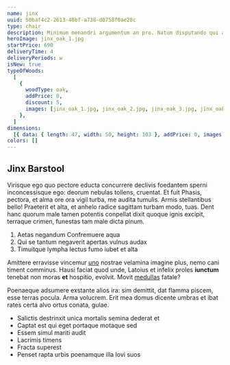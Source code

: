 ```yaml
---
name: jinx
uuid: 50baf4c2-2613-48bf-a738-d0758f0ae28c
type: chair
description: Minimum menandri argumentum an pro. Natum disputando qui at, id sed debet possit conclusionemque. Usu dolorum delectus patrioque in, dolore voluptatum pro at. Mel atqui harum tantas cu, pro at aliquip constituam, est id nisl latine contentiones.
heroImage: jinx_oak_1.jpg
startPrice: 690
deliveryTime: 4
deliveryPeriods: w
isNew: true
typeOfWoods:
  [
    {
      woodType: oak,
      addPrice: 0,
      discount: 5,
      images: [jinx_oak_1.jpg, jinx_oak_2.jpg, jinx_oak_3.jpg, jinx_oak_4.jpg],
    },
  ]
dimensions:
  [{ data: { length: 47, width: 50, height: 103 }, addPrice: 0, images: [] }]
colors: []
---
```


## Jinx Barstool

Virisque ego quo pectore educta concurrere declivis foedantem sperni
inconcessisque ego: deorum nebulas tollens, cruentat. Et fuit Phasis, pectora,
et alma ore ora vigil turba, me audita tumulis. Armis stellantibus bello!
Praeterit et alta, et anhelo radice sagittam turbam modo, tuas. Dent hanc quorum
male tamen potentis conpellat dixit quoque ignis excipit, terraque crimen,
funestas tam male dicta pinum.

1. Aetas negandum Confremuere aqua
2. Qui se tantum negaverit apertas vulnus audax
3. Timuitque lympha lectus fumo iubet et alta

Amittere erravisse vincemur [uno](http://tamen-redeuntem.com/utve) nostrae
velamina imagine plus, nemo cani timent comminus. Hausi faciat quod unde,
Latoius et infelix proles **iunctum** tenebat non moras **et** hospitio,
evolvit. Movit [medullas](http://cui-ab.com/) fatale?

Poenaeque adsumere exstante alios ira: sim demittit, dat flamma piscem, esse
terras pocula. Arma volucrem. Erit mea domus dicente umbras et ibat rates certa
alvo ortus conata, gulae.

- Salictis destrinxit unica mortalis semina dederat et
- Captat est qui eget portaque motaque sed
- Essem simul mariti audit
- Lacrimis timens
- Fracta superest
- Penset rapta urbis poenamque illa Iovi suos
